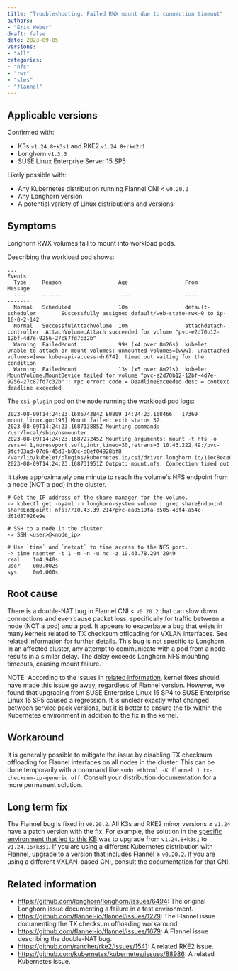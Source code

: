 ```yaml
---
title: "Troubleshooting: Failed RWX mount due to connection timeout"
authors:
- "Eric Weber"
draft: false
date: 2023-09-05
versions:
- "all"
categories:
- "nfs"
- "rwx"
- "sles"
- "flannel"
---
```


## Applicable versions

Confirmed with:

- K3s `v1.24.8+k3s1` and RKE2 `v1.24.8+rke2r1`
- Longhorn `v1.3.3`
- SUSE Linux Enterprise Server 15 SP5
<!-- truncate -->

Likely possible with:

- Any Kubernetes distribution running Flannel CNI < `v0.20.2`
- Any Longhorn version
- A potential variety of Linux distributions and versions

## Symptoms

Longhorn RWX volumes fail to mount into workload pods.

Describing the workload pod shows:

```
...
Events:
  Type     Reason                  Age                  From                     Message
  ----     ------                  ----                 ----                     -------
  Normal   Scheduled               10m                  default-scheduler        Successfully assigned default/web-state-rwx-0 to ip-10-0-2-142
  Normal   SuccessfulAttachVolume  10m                  attachdetach-controller  AttachVolume.Attach succeeded for volume "pvc-e2d70b12-12bf-4d7e-9256-27c87fd7c32b"
  Warning  FailedMount             99s (x4 over 8m26s)  kubelet                  Unable to attach or mount volumes: unmounted volumes=[www], unattached volumes=[www kube-api-access-dr674]: timed out waiting for the condition
  Warning  FailedMount             13s (x5 over 8m21s)  kubelet                  MountVolume.MountDevice failed for volume "pvc-e2d70b12-12bf-4d7e-9256-27c87fd7c32b" : rpc error: code = DeadlineExceeded desc = context deadline exceeded
```

The `csi-plugin` pod on the node running the workload pod logs:

```
2023-08-09T14:24:23.168674384Z E0809 14:24:23.168466   17369 mount_linux.go:195] Mount failed: exit status 32
2023-08-09T14:24:23.168713885Z Mounting command: /usr/local/sbin/nsmounter
2023-08-09T14:24:23.168727245Z Mounting arguments: mount -t nfs -o vers=4.1,noresvport,soft,intr,timeo=30,retrans=3 10.43.222.49:/pvc-9fcf03ad-07d6-45d8-b00c-d8ef04928bf8 /var/lib/kubelet/plugins/kubernetes.io/csi/driver.longhorn.io/11ec8ece01effb5207e0df7f96ec6950c28fafdda89dc1ef80557d721ed2b19b/globalmount
2023-08-09T14:24:23.168731951Z Output: mount.nfs: Connection timed out
```

It takes approximately one minute to reach the volume's NFS endpoint from a node (NOT a pod) in the cluster.

```
# Get the IP address of the share manager for the volume.
-> kubectl get -oyaml -n longhorn-system volume | grep shareEndpoint
shareEndpoint: nfs://10.43.39.214/pvc-ea0519fa-d505-48f4-a54c-d61d87926e9e

# SSH to a node in the cluster.
-> SSH <user>@<node_ip>

# Use `time` and `netcat` to time access to the NFS port.
-> time nsenter -t 1 -m -n -u nc -z 10.43.78.204 2049
real    1m4.940s
user    0m0.002s
sys     0m0.000s
```

## Root cause

There is a double-NAT bug in Flannel CNI < `v0.20.2` that can slow down connections and even cause packet loss,
specifically for traffic between a node (NOT a pod) and a pod. It appears to exacerbate a bug that exists in many
kernels related to TX checksum offloading for VXLAN interfaces. See [related information](#related-information) for
further details. This bug is not specific to Longhorn. In an affected cluster, any attempt to communicate with a pod
from a node results in a similar delay. The delay exceeds Longhorn NFS mounting timeouts, causing mount failure.

NOTE: According to the issues in [related information](#related-information), kernel fixes should have made this issue
go away, regardless of Flannel version. However, we found that upgrading from SUSE Enterprise Linux 15 SP4 to SUSE
Enterprise Linux 15 SP5 caused a regression. It is unclear exactly what changed between service pack versions, but it is
better to ensure the fix within the Kubernetes environment in addition to the fix in the kernel.

## Workaround

It is generally possible to mitigate the issue by disabling TX checksum offloading for Flannel interfaces on all nodes
in the cluster. This can be done temporarily with a command like `sudo ethtool -K flannel.1 tx-checksum-ip-generic off`.
Consult your distribution documentation for a more permanent solution.

## Long term fix

The Flannel bug is fixed in `v0.20.2`. All K3s and RKE2 minor versions ≥ `v1.24` have a patch version with the fix. For
example, the solution in the [specific environment that led to this
KB](https://github.com/longhorn/longhorn/issues/6494#issuecomment-1687171177) was to upgrade from `v1.24.8+k3s1` to
`v1.24.16+k3s1`. If you are using a different Kubernetes distribution with Flannel, upgrade to a version that includes
Flannel ≥ `v0.20.2`. If you are using a different VXLAN-based CNI, consult the documentation for that CNI.

## Related information

- https://github.com/longhorn/longhorn/issues/6494:
  The original Longhorn issue documenting a failure in a test environment.
- https://github.com/flannel-io/flannel/issues/1279:
  The Flannel issue documenting the TX checksum offloading workaround.
- https://github.com/flannel-io/flannel/issues/1679:
  A Flannel issue describing the double-NAT bug.
- https://github.com/rancher/rke2/issues/1541:
  A related RKE2 issue.
- https://github.com/kubernetes/kubernetes/issues/88986:
  A related Kubernetes issue.
